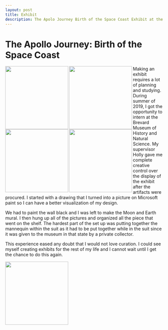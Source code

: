 ```yaml
---
layout: post
title: Exhibit
description: The Apolo Journey Birth of the Space Coast Exhibit at the Brevard Museum of History and Natural Science by Holly Baker and Emily Strickland
---
```

# The Apollo Journey: Birth of the Space Coast

<img src="/Historian/assets/images/earth from moon.png" align= "left" width="200px">

<img src="/Historian/assets/laika.jpg" align= "left" width="200px">

<img src="/Historian/assets/images/time line moon picture.png" align= "left" width="200px">

<img src="/Historian/assets/images/timeline panel picture.png" align= "left" width="200px">

<p align="left, bottom">Making an exhibit requires a lot of planning and studying. During summer of 2019, I got the opportunity to intern at the Brevard Museum of History and Natural Science. My supervisor Holly gave me complete creative control over the display of the exhibit after the artifacts were procured. I started with a drawing that I turned into a picture on Microsoft paint so I can have a better visualization of my design. 

We had to paint the wall black and I was left to make the Moon and Earth mural. I then hung up all of the pictures and organized all the piece that went on the shelf. The hardest part of the set up was putting together the mannequin within the suit as it had to be put together while in the suit since it was given to the museum in that state by a private collector.

This experience eased any doubt that I would not love curation. I could see myself creating exhibits for the rest of my life and I cannot wait until I get the chance to do this again. </p>

<img src="/Historian/assets/images/exhibit.jpg" align= "left" width="200px">